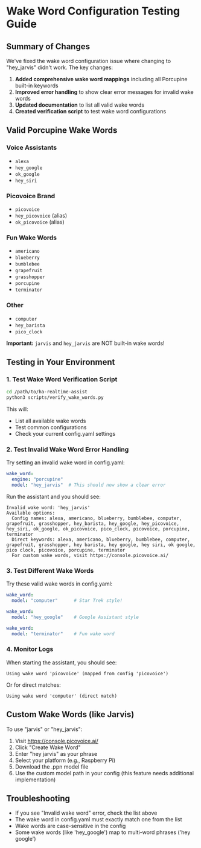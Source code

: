 # Wake Word Configuration Testing Guide

## Summary of Changes

We've fixed the wake word configuration issue where changing to "hey_jarvis" didn't work. The key changes:

1. **Added comprehensive wake word mappings** including all Porcupine built-in keywords
2. **Improved error handling** to show clear error messages for invalid wake words
3. **Updated documentation** to list all valid wake words
4. **Created verification script** to test wake word configurations

## Valid Porcupine Wake Words

### Voice Assistants
- `alexa`
- `hey_google`
- `ok_google`
- `hey_siri`

### Picovoice Brand
- `picovoice`
- `hey_picovoice` (alias)
- `ok_picovoice` (alias)

### Fun Wake Words
- `americano`
- `blueberry`
- `bumblebee`
- `grapefruit`
- `grasshopper`
- `porcupine`
- `terminator`

### Other
- `computer`
- `hey_barista`
- `pico_clock`

**Important:** `jarvis` and `hey_jarvis` are NOT built-in wake words!

## Testing in Your Environment

### 1. Test Wake Word Verification Script

```bash
cd /path/to/ha-realtime-assist
python3 scripts/verify_wake_words.py
```

This will:
- List all available wake words
- Test common configurations
- Check your current config.yaml settings

### 2. Test Invalid Wake Word Error Handling

Try setting an invalid wake word in config.yaml:

```yaml
wake_word:
  engine: "porcupine"
  model: "hey_jarvis"  # This should now show a clear error
```

Run the assistant and you should see:
```
Invalid wake word: 'hey_jarvis'
Available options:
  Config names: alexa, americano, blueberry, bumblebee, computer, grapefruit, grasshopper, hey_barista, hey_google, hey_picovoice, hey_siri, ok_google, ok_picovoice, pico_clock, picovoice, porcupine, terminator
  Direct keywords: alexa, americano, blueberry, bumblebee, computer, grapefruit, grasshopper, hey barista, hey google, hey siri, ok google, pico clock, picovoice, porcupine, terminator
  For custom wake words, visit https://console.picovoice.ai/
```

### 3. Test Different Wake Words

Try these valid wake words in config.yaml:

```yaml
wake_word:
  model: "computer"      # Star Trek style!
```

```yaml
wake_word:
  model: "hey_google"    # Google Assistant style
```

```yaml
wake_word:
  model: "terminator"    # Fun wake word
```

### 4. Monitor Logs

When starting the assistant, you should see:
```
Using wake word 'picovoice' (mapped from config 'picovoice')
```

Or for direct matches:
```
Using wake word 'computer' (direct match)
```

## Custom Wake Words (like Jarvis)

To use "jarvis" or "hey_jarvis":

1. Visit https://console.picovoice.ai/
2. Click "Create Wake Word"
3. Enter "hey jarvis" as your phrase
4. Select your platform (e.g., Raspberry Pi)
5. Download the .ppn model file
6. Use the custom model path in your config (this feature needs additional implementation)

## Troubleshooting

- If you see "Invalid wake word" error, check the list above
- The wake word in config.yaml must exactly match one from the list
- Wake words are case-sensitive in the config
- Some wake words (like 'hey_google') map to multi-word phrases ('hey google')